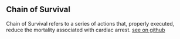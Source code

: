 ## Chain of Survival
Chain of Survival refers to a series of actions that, properly executed, reduce the mortality associated with cardiac arrest. [see on github](https://en.wikipedia.org/wiki/Chain_of_survival)


